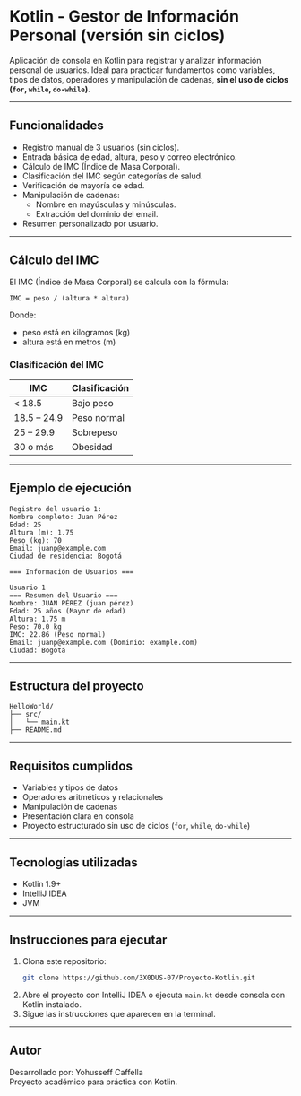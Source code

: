 
# Kotlin - Gestor de Información Personal (versión sin ciclos)

Aplicación de consola en Kotlin para registrar y analizar información personal de usuarios. Ideal para practicar fundamentos como variables, tipos de datos, operadores y manipulación de cadenas, **sin el uso de ciclos (`for`, `while`, `do-while`)**.

---

## Funcionalidades

- Registro manual de 3 usuarios (sin ciclos).
- Entrada básica de edad, altura, peso y correo electrónico.
- Cálculo de IMC (Índice de Masa Corporal).
- Clasificación del IMC según categorías de salud.
- Verificación de mayoría de edad.
- Manipulación de cadenas:
  - Nombre en mayúsculas y minúsculas.
  - Extracción del dominio del email.
- Resumen personalizado por usuario.

---

## Cálculo del IMC

El IMC (Índice de Masa Corporal) se calcula con la fórmula:

```
IMC = peso / (altura * altura)
```

Donde:
- peso está en kilogramos (kg)
- altura está en metros (m)

### Clasificación del IMC

| IMC         | Clasificación  |
|-------------|----------------|
| < 18.5      | Bajo peso      |
| 18.5 – 24.9 | Peso normal    |
| 25 – 29.9   | Sobrepeso      |
| 30 o más    | Obesidad       |

---

## Ejemplo de ejecución

```
Registro del usuario 1:
Nombre completo: Juan Pérez
Edad: 25
Altura (m): 1.75
Peso (kg): 70
Email: juanp@example.com
Ciudad de residencia: Bogotá

=== Información de Usuarios ===

Usuario 1
=== Resumen del Usuario ===
Nombre: JUAN PÉREZ (juan pérez)
Edad: 25 años (Mayor de edad)
Altura: 1.75 m
Peso: 70.0 kg
IMC: 22.86 (Peso normal)
Email: juanp@example.com (Dominio: example.com)
Ciudad: Bogotá
```

---

## Estructura del proyecto

```
HelloWorld/
├── src/
│   └── main.kt
├── README.md
```

---

## Requisitos cumplidos

- Variables y tipos de datos
- Operadores aritméticos y relacionales
- Manipulación de cadenas
- Presentación clara en consola
- Proyecto estructurado sin uso de ciclos (`for`, `while`, `do-while`)

---

## Tecnologías utilizadas

- Kotlin 1.9+
- IntelliJ IDEA
- JVM

---

## Instrucciones para ejecutar

1. Clona este repositorio:
   ```bash
   git clone https://github.com/3X0DUS-07/Proyecto-Kotlin.git
   ```
2. Abre el proyecto con IntelliJ IDEA o ejecuta `main.kt` desde consola con Kotlin instalado.
3. Sigue las instrucciones que aparecen en la terminal.

---

## Autor

Desarrollado por: Yohusseff Caffella  
Proyecto académico para práctica con Kotlin.
